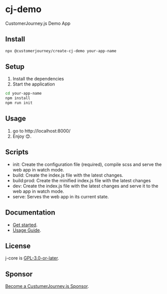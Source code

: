 # cj-demo
CustomerJourney.js Demo App
## Install
 ```bash
npx @customerjourney/create-cj-demo your-app-name
```
## Setup
1. Install the dependencies
2. Start the application

 ```bash
cd your-app-name
npm install
npm run init
```
## Usage
1. go to http://localhost:8000/
2. Enjoy 😊.
## Scripts
- init: Create the configuration file (required), compile scss and serve the web app in watch mode.
- build: Create the index.js file with the latest changes.
- build:prod: Create the minified index.js file with the latest changes
- dev: Create the index.js file with the latest changes and serve it to the web app in watch mode.
- serve: Serves the web app in its current state.
## Documentation 
- [Get started](https://customerjourney.ninja/getting-started/).
- [Usage Guide](https://customerjourney.ninja/usage-guide/).
## License
j-core is [GPL-3.0-or-later](./LICENSE).
## Sponsor
[Become a CustumerJourney.js Sponsor](https://customerjourney.ninja/sponsor/).

